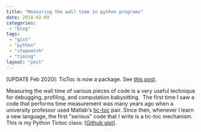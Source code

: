 ```yaml
---
title: "Measuring the wall time in python programs"
date: 2018-02-09
categories: 
 - "blog"
tags: 
 - "gist"
 - "python"
 - "stopwatch"
 - "timing"
layout: "post"
---
```


[UPDATE Feb 2020]: TicToc is now a package. See [this post](https://gorelik.net/2020/02/10/tictoc-a-flexible-and-straightforward-stopwatch-library-for-python/).

Measuring the wall time of various pieces of code is a very useful technique for debugging, profiling, and computation babysitting.  The first time I saw a code that performs time measurement was many years ago when a university professor used Matlab's [tic-toc](https://www.mathworks.com/help/matlab/ref/tic.html?requestedDomain=true) pair. Since then, whenever I learn a new language, the first "serious" code that I write is a tic-toc mechanism. This is my Python Tictoc class: [[Github gist](https://gist.github.com/bgbg/61451bc9332659be32ca)].
